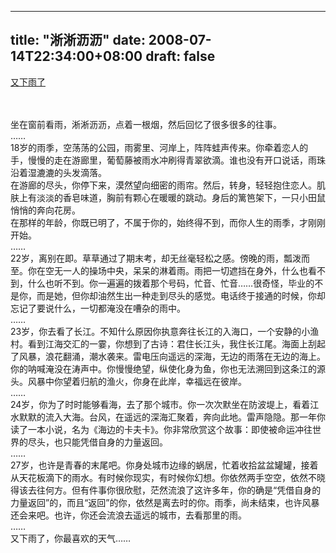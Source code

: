 
---
title: "淅淅沥沥"
date: 2008-07-14T22:34:00+08:00
draft: false
---


 <a href="http://v.blog.sohu.com/u/vw/1393218" target="_blank">又下雨了</a>
</div>
<br>
<br>坐在窗前看雨，淅淅沥沥，点着一根烟，然后回忆了很多很多的往事。
<br>……
<br>18岁的雨季，空荡荡的公园，雨雾里、河岸上，阵阵蛙声传来。你牵着恋人的手，慢慢的走在游廊里，葡萄藤被雨水冲刷得青翠欲滴。谁也没有开口说话，雨珠沿着湿漉漉的头发滴落。
<br>在游廊的尽头，你停下来，漠然望向细密的雨帘。然后，转身，轻轻抱住恋人。肌肤上有淡淡的香皂味道，胸前有颗心在暖暖的跳动。身后的篱笆架下，一只小田鼠悄悄的奔向花房。
<br>在那样的年龄，你既已明了，不属于你的，始终得不到，而你人生的雨季，才刚刚开始。
<br>……
<br>22岁，离别在即。草草通过了期末考，却无丝毫轻松之感。傍晚的雨，瓢泼而至。你在空无一人的操场中央，呆呆的淋着雨。雨把一切遮挡在身外，什么也看不到，什么也听不到。你一遍遍的拨着那个号码，忙音、忙音……很奇怪，毕业的不是你，而是她，但你却油然生出一种走到尽头的感觉。电话终于接通的时候，你却忘记了要说什么，一切都淹没在嘈杂的雨中。
<br>……
<br>23岁，你去看了长江。不知什么原因你执意奔往长江的入海口，一个安静的小渔村。看到江海交汇的一霎，你想到了古诗：君住长江头，我住长江尾。海面上刮起了风暴，浪花翻涌，潮水袭来。雷电压向遥远的深海，无边的雨落在无边的海上。你的呐喊淹没在涛声中。你慢慢绝望，纵使化身为鱼，你也无法溯回到这条江的源头。风暴中你望着归航的渔火，你身在此岸，幸福远在彼岸。
<br>……
<br>24岁，你为了时时能够看海，去了那个城市。你一次次默坐在防波堤上，看着江水默默的流入大海。台风，在遥远的深海汇聚着，奔向此地。雷声隐隐。那一年你读了一本小说，名为《海边的卡夫卡》。你非常欣赏这个故事：即使被命运冲往世界的尽头，也只能凭借自身的力量返回。
<br>……
<br>27岁，也许是青春的末尾吧。你身处城市边缘的蜗居，忙着收拾盆盆罐罐，接着从天花板滴下的雨水。有时候你现实，有时候你幻想。你依然两手空空，依然不晓得该去往何方。但有件事你很欣慰，茫然流浪了这许多年，你的确是“凭借自身的力量返回”的，而且“返回”的你，依然是离去时的你。雨季，尚未结束，也许风暴还会来吧。也许，你还会流浪去遥远的城市，去看那里的雨。
<br>……
<br>又下雨了，你最喜欢的天气……
<br> 
